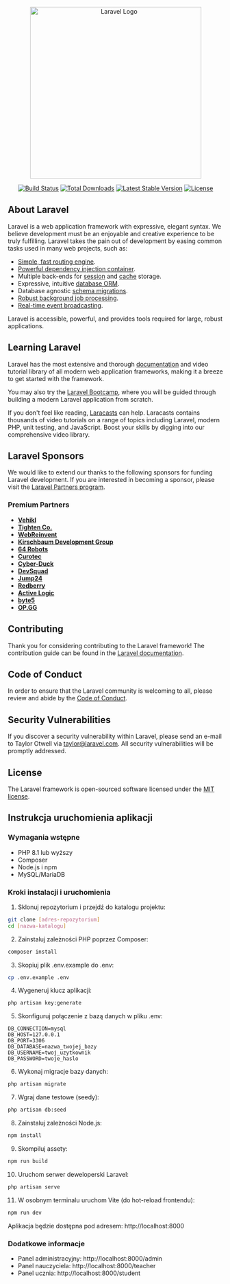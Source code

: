 <p align="center"><a href="https://laravel.com" target="_blank"><img src="https://raw.githubusercontent.com/laravel/art/master/logo-lockup/5%20SVG/2%20CMYK/1%20Full%20Color/laravel-logolockup-cmyk-red.svg" width="400" alt="Laravel Logo"></a></p>

<p align="center">
<a href="https://github.com/laravel/framework/actions"><img src="https://github.com/laravel/framework/workflows/tests/badge.svg" alt="Build Status"></a>
<a href="https://packagist.org/packages/laravel/framework"><img src="https://img.shields.io/packagist/dt/laravel/framework" alt="Total Downloads"></a>
<a href="https://packagist.org/packages/laravel/framework"><img src="https://img.shields.io/packagist/v/laravel/framework" alt="Latest Stable Version"></a>
<a href="https://packagist.org/packages/laravel/framework"><img src="https://img.shields.io/packagist/l/laravel/framework" alt="License"></a>
</p>

## About Laravel

Laravel is a web application framework with expressive, elegant syntax. We believe development must be an enjoyable and creative experience to be truly fulfilling. Laravel takes the pain out of development by easing common tasks used in many web projects, such as:

- [Simple, fast routing engine](https://laravel.com/docs/routing).
- [Powerful dependency injection container](https://laravel.com/docs/container).
- Multiple back-ends for [session](https://laravel.com/docs/session) and [cache](https://laravel.com/docs/cache) storage.
- Expressive, intuitive [database ORM](https://laravel.com/docs/eloquent).
- Database agnostic [schema migrations](https://laravel.com/docs/migrations).
- [Robust background job processing](https://laravel.com/docs/queues).
- [Real-time event broadcasting](https://laravel.com/docs/broadcasting).

Laravel is accessible, powerful, and provides tools required for large, robust applications.

## Learning Laravel

Laravel has the most extensive and thorough [documentation](https://laravel.com/docs) and video tutorial library of all modern web application frameworks, making it a breeze to get started with the framework.

You may also try the [Laravel Bootcamp](https://bootcamp.laravel.com), where you will be guided through building a modern Laravel application from scratch.

If you don't feel like reading, [Laracasts](https://laracasts.com) can help. Laracasts contains thousands of video tutorials on a range of topics including Laravel, modern PHP, unit testing, and JavaScript. Boost your skills by digging into our comprehensive video library.

## Laravel Sponsors

We would like to extend our thanks to the following sponsors for funding Laravel development. If you are interested in becoming a sponsor, please visit the [Laravel Partners program](https://partners.laravel.com).

### Premium Partners

- **[Vehikl](https://vehikl.com/)**
- **[Tighten Co.](https://tighten.co)**
- **[WebReinvent](https://webreinvent.com/)**
- **[Kirschbaum Development Group](https://kirschbaumdevelopment.com)**
- **[64 Robots](https://64robots.com)**
- **[Curotec](https://www.curotec.com/services/technologies/laravel/)**
- **[Cyber-Duck](https://cyber-duck.co.uk)**
- **[DevSquad](https://devsquad.com/hire-laravel-developers)**
- **[Jump24](https://jump24.co.uk)**
- **[Redberry](https://redberry.international/laravel/)**
- **[Active Logic](https://activelogic.com)**
- **[byte5](https://byte5.de)**
- **[OP.GG](https://op.gg)**

## Contributing

Thank you for considering contributing to the Laravel framework! The contribution guide can be found in the [Laravel documentation](https://laravel.com/docs/contributions).

## Code of Conduct

In order to ensure that the Laravel community is welcoming to all, please review and abide by the [Code of Conduct](https://laravel.com/docs/contributions#code-of-conduct).

## Security Vulnerabilities

If you discover a security vulnerability within Laravel, please send an e-mail to Taylor Otwell via [taylor@laravel.com](mailto:taylor@laravel.com). All security vulnerabilities will be promptly addressed.

## License

The Laravel framework is open-sourced software licensed under the [MIT license](https://opensource.org/licenses/MIT).

## Instrukcja uruchomienia aplikacji

### Wymagania wstępne
- PHP 8.1 lub wyższy
- Composer
- Node.js i npm
- MySQL/MariaDB

### Kroki instalacji i uruchomienia

1. Sklonuj repozytorium i przejdź do katalogu projektu:
```bash
git clone [adres-repozytorium]
cd [nazwa-katalogu]
```

2. Zainstaluj zależności PHP poprzez Composer:
```bash
composer install
```

3. Skopiuj plik .env.example do .env:
```bash
cp .env.example .env
```

4. Wygeneruj klucz aplikacji:
```bash
php artisan key:generate
```

5. Skonfiguruj połączenie z bazą danych w pliku .env:
```
DB_CONNECTION=mysql
DB_HOST=127.0.0.1
DB_PORT=3306
DB_DATABASE=nazwa_twojej_bazy
DB_USERNAME=twoj_uzytkownik
DB_PASSWORD=twoje_haslo
```

6. Wykonaj migracje bazy danych:
```bash
php artisan migrate
```

7. Wgraj dane testowe (seedy):
```bash
php artisan db:seed
```

8. Zainstaluj zależności Node.js:
```bash
npm install
```

9. Skompiluj assety:
```bash
npm run build
```

10. Uruchom serwer deweloperski Laravel:
```bash
php artisan serve
```

11. W osobnym terminalu uruchom Vite (do hot-reload frontendu):
```bash
npm run dev
```

Aplikacja będzie dostępna pod adresem: http://localhost:8000

### Dodatkowe informacje
- Panel administracyjny: http://localhost:8000/admin
- Panel nauczyciela: http://localhost:8000/teacher
- Panel ucznia: http://localhost:8000/student
